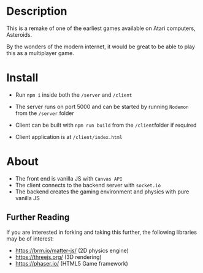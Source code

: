 # Description

This is a remake of one of the earliest games available on Atari computers, Asteroids.

By the wonders of the modern internet, it would be great to be able to play this as a multiplayer game.

# Install

- Run `npm i` inside both the `/server` and `/client`
- The server runs on port 5000 and can be started by running `Nodemon` from the `/server` folder

- Client can be built with `npm run build` from the `/client`folder if required
- Client application is at `/client/index.html`

# About

- The front end is vanilla JS with `Canvas API`
- The client connects to the backend server with `socket.io`
- The backend creates the gaming environment and physics with pure vanilla JS

## Further Reading

If you are interested in forking and taking this further, the following libraries may be of interest:

- https://brm.io/matter-js/ (2D physics engine)
- https://threejs.org/ (3D rendering)
- https://phaser.io/ (HTML5 Game framework)
